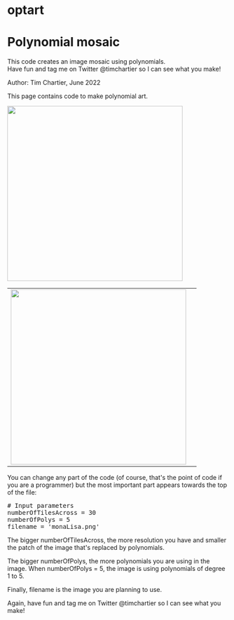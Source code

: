 # optart

# Polynomial mosaic 

This code creates an image mosaic using polynomials.  
Have fun and tag me on Twitter @timchartier so I can see what you make! 

Author: Tim Chartier, June 2022

This page contains code to make polynomial art.  

<table>
<tr><img src="optart/monalisa.png" width=400>
<td><img src="optart/monalisaPoly.png" width=400>
<td>
</tr>
</table>

You can change any part of  the code (of course, that's the point 
of code if you are a programmer) but the most important part 
appears towards the top of the file: 

<pre>
# Input parameters 
numberOfTilesAcross = 30
numberOfPolys = 5
filename = 'monaLisa.png'
</pre>

The bigger <c>numberOfTilesAcross</c>, the more resolution you have and smaller the patch of the image that's replaced by polynomials. 

The bigger <c>numberOfPolys</c>, the more polynomials you are using in the image.  When numberOfPolys = 5, the image is using polynomials of degree 1 to 5. 

Finally, <c>filename</c> is the image you are planning to use. 

Again, have fun and tag me on Twitter @timchartier so I can see what you make! 
